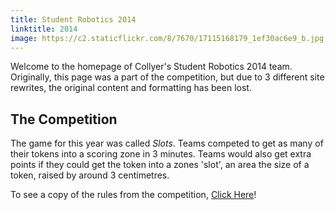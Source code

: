 ```yaml
---
title: Student Robotics 2014
linktitle: 2014
image: https://c2.staticflickr.com/8/7670/17115168179_1ef30ac6e9_b.jpg
---
```


Welcome to the homepage of Collyer's Student Robotics 2014 team. Originally, this page was a part of the competition, but due to 3 different site rewrites, the original content and formatting has been lost.

## The Competition

The game for this year was called _Slots_. Teams competed to get as many of their tokens into a scoring zone in 3 minutes. Teams would also get extra points if they could get the token into a zones 'slot', an area the size of a token, raised by around 3 centimetres.

To see a copy of the rules from the competition, [Click Here](https://www.studentrobotics.org/resources/2014/rulebook.pdf)!

